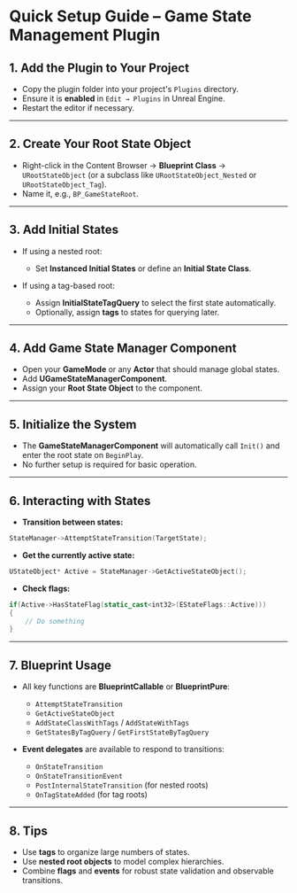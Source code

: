 
# **Quick Setup Guide – Game State Management Plugin**

## **1. Add the Plugin to Your Project**

* Copy the plugin folder into your project's `Plugins` directory.
* Ensure it is **enabled** in `Edit → Plugins` in Unreal Engine.
* Restart the editor if necessary.

---

## **2. Create Your Root State Object**

* Right-click in the Content Browser → **Blueprint Class** → `URootStateObject` (or a subclass like `URootStateObject_Nested` or `URootStateObject_Tag`).
* Name it, e.g., `BP_GameStateRoot`.

---

## **3. Add Initial States**

* If using a nested root:

  * Set **Instanced Initial States** or define an **Initial State Class**.
* If using a tag-based root:

  * Assign **InitialStateTagQuery** to select the first state automatically.
  * Optionally, assign **tags** to states for querying later.

---

## **4. Add Game State Manager Component**

* Open your **GameMode** or any **Actor** that should manage global states.
* Add **UGameStateManagerComponent**.
* Assign your **Root State Object** to the component.

---

## **5. Initialize the System**

* The **GameStateManagerComponent** will automatically call `Init()` and enter the root state on `BeginPlay`.
* No further setup is required for basic operation.

---

## **6. Interacting with States**

* **Transition between states:**

```cpp
StateManager->AttemptStateTransition(TargetState);
```

* **Get the currently active state:**

```cpp
UStateObject* Active = StateManager->GetActiveStateObject();
```

* **Check flags:**

```cpp
if(Active->HasStateFlag(static_cast<int32>(EStateFlags::Active)))
{
    // Do something
}
```

---

## **7. Blueprint Usage**

* All key functions are **BlueprintCallable** or **BlueprintPure**:

  * `AttemptStateTransition`
  * `GetActiveStateObject`
  * `AddStateClassWithTags` / `AddStateWithTags`
  * `GetStatesByTagQuery` / `GetFirstStateByTagQuery`
* **Event delegates** are available to respond to transitions:

  * `OnStateTransition`
  * `OnStateTransitionEvent`
  * `PostInternalStateTransition` (for nested roots)
  * `OnTagStateAdded` (for tag roots)

---

## **8. Tips**

* Use **tags** to organize large numbers of states.
* Use **nested root objects** to model complex hierarchies.
* Combine **flags** and **events** for robust state validation and observable transitions.

